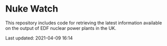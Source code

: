 # Nuke Watch

This repository includes code for retrieving the latest information available on the output of EDF nuclear power plants in the UK.

Last updated: 2021-04-09 16:14